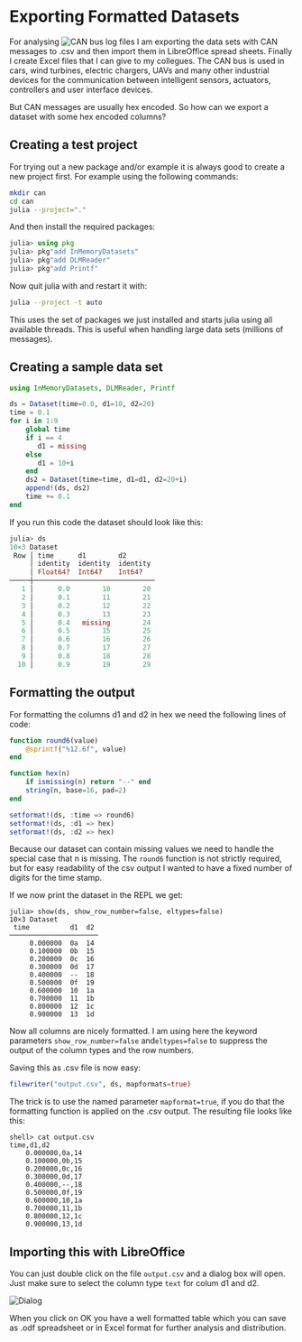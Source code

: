 # Exporting Formatted Datasets

For analysing ![CAN](https://en.wikipedia.org/wiki/CAN_bus) bus log files I am exporting the data sets with CAN messages to .csv and then import them in LibreOffice spread sheets. Finally I create Excel files that I can give to my collegues.
The CAN bus is used in cars, wind turbines, electric chargers, UAVs and many other industrial devices for the communication between intelligent sensors, actuators, controllers and user interface devices.

But CAN messages are usually hex encoded. So how can we export a dataset with some hex
encoded columns?

## Creating a test project
For trying out a new package and/or example it is always good to create a new project first.
For example using the following commands:
```bash
mkdir can
cd can
julia --project="."
```
And then install the required packages:
```julia
julia> using pkg
julia> pkg"add InMemoryDatasets"
julia> pkg"add DLMReader"
julia> pkg"add Printf"
```
Now quit julia with <CTRL><D> and restart it with:
```bash
julia --project -t auto
```
This uses the set of packages we just installed and starts julia using all available threads. This is useful when handling large data sets (millions of messages).

## Creating a sample data set

```julia
using InMemoryDatasets, DLMReader, Printf

ds = Dataset(time=0.0, d1=10, d2=20)
time = 0.1
for i in 1:9
    global time
    if i == 4
       d1 = missing
    else
       d1 = 10+i
    end
    ds2 = Dataset(time=time, d1=d1, d2=20+i)
    append!(ds, ds2)
    time += 0.1
end
```
If you run this code the dataset should look like this:
```julia
julia> ds
10×3 Dataset
 Row │ time      d1        d2       
     │ identity  identity  identity 
     │ Float64?  Int64?    Int64?   
─────┼──────────────────────────────
   1 │      0.0        10        20
   2 │      0.1        11        21
   3 │      0.2        12        22
   4 │      0.3        13        23
   5 │      0.4   missing        24
   6 │      0.5        15        25
   7 │      0.6        16        26
   8 │      0.7        17        27
   9 │      0.8        18        28
  10 │      0.9        19        29
```

## Formatting the output
For formatting the columns d1 and d2 in hex we need the following lines of code:
```julia
function round6(value)
    @sprintf("%12.6f", value)
end

function hex(n)
    if ismissing(n) return "--" end
    string(n, base=16, pad=2)
end

setformat!(ds, :time => round6)
setformat!(ds, :d1 => hex)
setformat!(ds, :d2 => hex)
```
Because our dataset can contain missing values we need to handle the special case
that n is missing. The `round6` function is not strictly required, but for easy readability
of the csv output I wanted to have a fixed number of digits for the time stamp.

If we now print the dataset in the REPL we get:
```
julia> show(ds, show_row_number=false, eltypes=false)
10×3 Dataset
 time          d1  d2 
──────────────────────
     0.000000  0a  14
     0.100000  0b  15
     0.200000  0c  16
     0.300000  0d  17
     0.400000  --  18
     0.500000  0f  19
     0.600000  10  1a
     0.700000  11  1b
     0.800000  12  1c
     0.900000  13  1d
```
Now all columns are nicely formatted. I am using here the keyword parameters `show_row_number=false` 
and`eltypes=false` to suppress the output of the column types and the row numbers.

Saving this as .csv file is now easy:
```julia
filewriter("output.csv", ds, mapformats=true)
```
The trick is to use the named parameter `mapformat=true`, if you do that the formatting function
is applied on the .csv output. The resulting file looks like this:

```
shell> cat output.csv
time,d1,d2
    0.000000,0a,14
    0.100000,0b,15
    0.200000,0c,16
    0.300000,0d,17
    0.400000,--,18
    0.500000,0f,19
    0.600000,10,1a
    0.700000,11,1b
    0.800000,12,1c
    0.900000,13,1d
```
## Importing this with LibreOffice
You can just double click on the file `output.csv` and a dialog box will open. Just make sure to select the column type `text` for colum d1 and d2.

![Dialog](https://raw.githubusercontent.com/ufechner7/ufechner7.github.io/4c0e76b638ec38c7de19d684ee8c019e43805b4a/_posts/dialog.png)

When you click on OK you have a well formatted table which you can save as .odf spreadsheet or in Excel format
for further analysis and distribution.